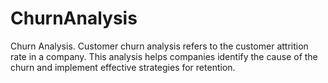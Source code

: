 # ChurnAnalysis

Churn Analysis. Customer churn analysis refers to the customer attrition rate in a company. This analysis helps  companies identify the cause of the churn and implement effective strategies for retention.
